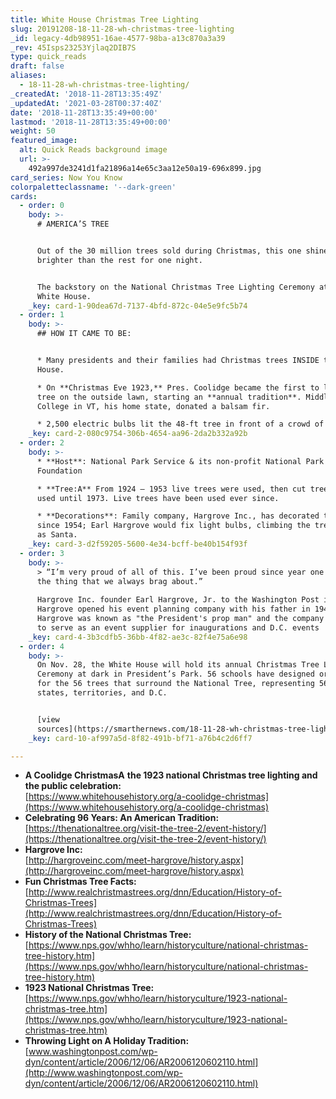 ```yaml
---
title: White House Christmas Tree Lighting
slug: 20191208-18-11-28-wh-christmas-tree-lighting
_id: legacy-4db98951-16ae-4577-98ba-a13c870a3a39
_rev: 45Isps23253Yjlaq2DIB7S
type: quick_reads
draft: false
aliases:
  - 18-11-28-wh-christmas-tree-lighting/
_createdAt: '2018-11-28T13:35:49Z'
_updatedAt: '2021-03-28T00:37:40Z'
date: '2018-11-28T13:35:49+00:00'
lastmod: '2018-11-28T13:35:49+00:00'
weight: 50
featured_image:
  alt: Quick Reads background image
  url: >-
    492a997de3241d1fa21896a14e65c3aa12e50a19-696x899.jpg
card_series: Now You Know
colorpaletteclassname: '--dark-green'
cards:
  - order: 0
    body: >-
      # AMERICA’S TREE


      Out of the 30 million trees sold during Christmas, this one shines
      brighter than the rest for one night.


      The backstory on the National Christmas Tree Lighting Ceremony at the
      White House.
    _key: card-1-90dea67d-7137-4bfd-872c-04e5e9fc5b74
  - order: 1
    body: >-
      ## HOW IT CAME TO BE:


      * Many presidents and their families had Christmas trees INSIDE the White
      House.

      * On **Christmas Eve 1923,** Pres. Coolidge became the first to light a
      tree on the outside lawn, starting an **annual tradition**. Middlebury
      College in VT, his home state, donated a balsam fir.

      * 2,500 electric bulbs lit the 48-ft tree in front of a crowd of 3,000.
    _key: card-2-080c9754-306b-4654-aa96-2da2b332a92b
  - order: 2
    body: >-
      * **Host**: National Park Service & its non-profit National Park
      Foundation

      * **Tree:A** From 1924 – 1953 live trees were used, then cut trees were
      used until 1973. Live trees have been used ever since.

      * **Decorations**: Family company, Hargrove Inc., has decorated the tree
      since 1954; Earl Hargrove would fix light bulbs, climbing the tree dressed
      as Santa.
    _key: card-3-d2f59205-5600-4e34-bcff-be40b154f93f
  - order: 3
    body: >-
      > “I’m very proud of all of this. I’ve been proud since year one …. It’s
      the thing that we always brag about.”  
        
      Hargrove Inc. founder Earl Hargrove, Jr. to the Washington Post in 2006.
      Hargrove opened his event planning company with his father in 1946.
      Hargrove was known as "the President's prop man" and the company continues
      to serve as an event supplier for inaugurations and D.C. events
    _key: card-4-3b3cdfb5-36bb-4f82-ae3c-82f4e75a6e98
  - order: 4
    body: >-
      On Nov. 28, the White House will hold its annual Christmas Tree Lighting
      Ceremony at dark in President’s Park. 56 schools have designed ornaments
      for the 56 trees that surround the National Tree, representing 56 U.S.
      states, territories, and D.C.


      [view
      sources](https://smarthernews.com/18-11-28-wh-christmas-tree-lighting/)
    _key: card-10-af997a5d-8f82-491b-bf71-a76b4c2d6ff7

---
```

* **A Coolidge ChristmasA** **the 1923 national Christmas tree lighting and the public celebration:**  
[https://www.whitehousehistory.org/a-coolidge-christmas](https://www.whitehousehistory.org/a-coolidge-christmas)
* **Celebrating 96 Years: An American Tradition:**  
[https://thenationaltree.org/visit-the-tree-2/event-history/](https://thenationaltree.org/visit-the-tree-2/event-history/)
* **Hargrove Inc:**  
[http://hargroveinc.com/meet-hargrove/history.aspx](http://hargroveinc.com/meet-hargrove/history.aspx)
* **Fun Christmas Tree Facts:**  
[http://www.realchristmastrees.org/dnn/Education/History-of-Christmas-Trees](http://www.realchristmastrees.org/dnn/Education/History-of-Christmas-Trees)
* **History of the National Christmas Tree:**  
[https://www.nps.gov/whho/learn/historyculture/national-christmas-tree-history.htm](https://www.nps.gov/whho/learn/historyculture/national-christmas-tree-history.htm)
* **1923 National Christmas Tree:**  
[https://www.nps.gov/whho/learn/historyculture/1923-national-christmas-tree.htm](https://www.nps.gov/whho/learn/historyculture/1923-national-christmas-tree.htm)
* **Throwing Light on A Holiday Tradition:**  
[www.washingtonpost.com/wp-dyn/content/article/2006/12/06/AR2006120602110.html](http://www.washingtonpost.com/wp-dyn/content/article/2006/12/06/AR2006120602110.html)